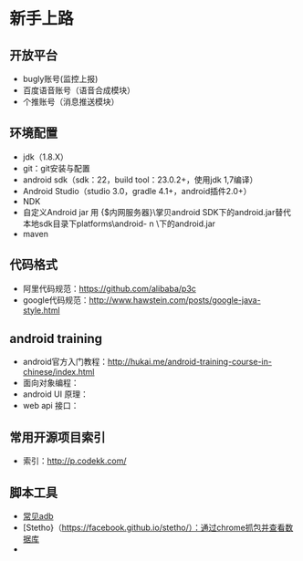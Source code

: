 # 新手上路

## 开放平台
* bugly账号(监控上报)
* 百度语音账号（语音合成模块）
* 个推账号（消息推送模块）

## 环境配置
* jdk（1.8.X）
* git：git安装与配置
* android sdk（sdk：22，build tool：23.0.2+，使用jdk 1,7编译）
* Android Studio（studio 3.0，gradle 4.1+，android插件2.0+）
* NDK
* 自定义Android jar 用 {$内网服务器}\掌贝android SDK下的android.jar替代本地sdk目录下platforms\android- n \下的android.jar
* maven

## 代码格式
* 阿里代码规范：https://github.com/alibaba/p3c
* google代码规范：http://www.hawstein.com/posts/google-java-style.html

## android training
* android官方入门教程：http://hukai.me/android-training-course-in-chinese/index.html
* 面向对象编程：
* android UI 原理：
* web api 接口：

## 常用开源项目索引
* 索引：http://p.codekk.com/

## 脚本工具
* [常见adb](./adb.md)
* [Stetho}（https://facebook.github.io/stetho/）：通过chrome抓包并查看数据库
*

